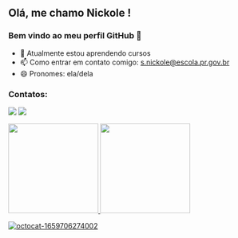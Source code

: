 ## Olá, me chamo Nickole ! 
### Bem vindo ao meu perfil GitHub 👋
- 🌱 Atualmente estou aprendendo cursos 
- 📫 Como entrar em contato comigo: s.nickole@escola.pr.gov.br
- 😄 Pronomes: ela/dela

### Contatos:

<div>

<a href="https://instagram.com/kolesvvz" target="_blank"><img src="https://img.shields.io/badge/-Instagram-%23E4405F?style=for-the-badge&logo=instagram&logoColor=white" target="_blank"></a>
<a href="https://www.twitch.tv/freyagoddess00" target="_blank"><img src="https://img.shields.io/badge/Twitch-9146FF?style=for-the-badge&logo=twitch&logoColor=white" target="_blank"></a> 
</div>

<div>
<a href="https://github.com/nksilva">
<img height="180em" src="https://github-readme-stats.vercel.app/api/top-langs/?username=nksilva&layout=compact&langs_count=7&theme=jolly"/>
<img height="180em" src="https://github-readme-stats.vercel.app/api?username=nksilva&show_icons=true&theme=outrun&include_all_commits=true&count_private=true"/>
</div>

![octocat-1659706274002](https://user-images.githubusercontent.com/105717432/183087864-a21d903e-caa7-474c-9f2d-6980130e45f0.png)



